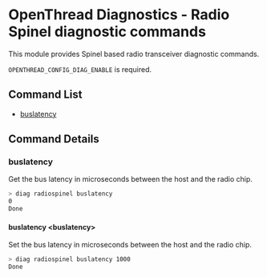 # OpenThread Diagnostics - Radio Spinel diagnostic commands

This module provides Spinel based radio transceiver diagnostic commands.

`OPENTHREAD_CONFIG_DIAG_ENABLE` is required.

## Command List

- [buslatency](#buslatency)

## Command Details

### buslatency

Get the bus latency in microseconds between the host and the radio chip.

```bash
> diag radiospinel buslatency
0
Done
```

#### buslatency \<buslatency\>

Set the bus latency in microseconds between the host and the radio chip.

```bash
> diag radiospinel buslatency 1000
Done
```
